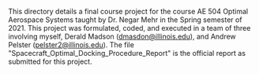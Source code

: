 This directory details a final course project for the course AE 504 Optimal Aerospace Systems taught by Dr. Negar Mehr in the Spring semester of 2021. This project was formulated, coded, and executed in a team of three involving myself, Derald Madson (dmasdon@illinois.edu), and Andrew Pelster (pelster2@illinois.edu). The file "Spacecraft_Optimal_Docking_Procedure_Report" is the official report as submitted for this project. 
